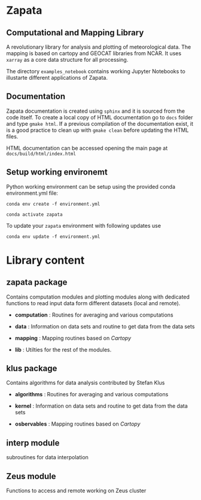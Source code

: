 # Zapata
## Computational and Mapping Library   

A revolutionary library for analysis and plotting of meteorological data. The mapping is based on cartopy and GEOCAT libraries from NCAR.
It uses `xarray` as a core data structure for all processing. 

The directory `examples_notebook` contains working Jupyter Notebooks to illustarte different applications of Zapata.

## Documentation

Zapata documentation is created using `sphinx` and it is sourced from the code itself.
To create a local copy of HTML documentation go to `docs` folder and type `gmake html`. 
If a previous compilation of the documentation exist, it is a good practice to clean up with `gmake clean` before updating the HTML files.

HTML documentation can be accessed opening the main page at `docs/build/html/index.html`

## Setup working environemt
Python working environment can be setup using the provided conda environment.yml file:

`conda env create -f environment.yml`

`conda activate zapata`

To update your `zapata` environment with following updates use

`conda env update -f environment.yml`

# Library content

## zapata package
Contains computation modules and plotting modules along with dedicated functions to read input data form different datasets (local and remote).
    
- **computation** : Routines for averaging and various computations
    
- **data** : Information on data sets and routine to get data from the data sets

- **mapping** : Mapping routines based on *Cartopy*
    
- **lib** : Utilties for the rest of the modules.


##  klus package
Contains algorithms for data analysis contributed by Stefan Klus
    
- **algorithms** : Routines for averaging and various computations
    
- **kernel** : Information on data sets and routine to get data from the data sets

- **osbervables** : Mapping routines based on *Cartopy*


## interp module
subroutines for data interpolation

## Zeus module
Functions to access and remote working on Zeus cluster
